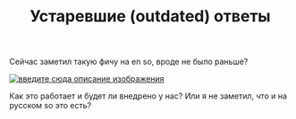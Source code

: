 ﻿---
title: "Устаревшие (outdated) ответы"
se.owner.user_id: 213987
se.owner.display_name: "A K"
se.owner.link: "https://ru.meta.stackoverflow.com/users/213987/a-k"
se.link: "https://ru.meta.stackoverflow.com/questions/11548/%d0%a3%d1%81%d1%82%d0%b0%d1%80%d0%b5%d0%b2%d1%88%d0%b8%d0%b5-outdated-%d0%be%d1%82%d0%b2%d0%b5%d1%82%d1%8b"
se.question_id: 11548
se.post_type: question
---
<p>Сейчас заметил такую фичу на en so, вроде не было раньше?</p>
<p><a href="https://i.stack.imgur.com/MFIsR.png" rel="nofollow noreferrer"><img src="https://i.stack.imgur.com/MFIsR.png" alt="введите сюда описание изображения" /></a></p>
<p>Как это работает и будет ли внедрено у нас? Или я не заметил, что и на русском so это есть?</p>
